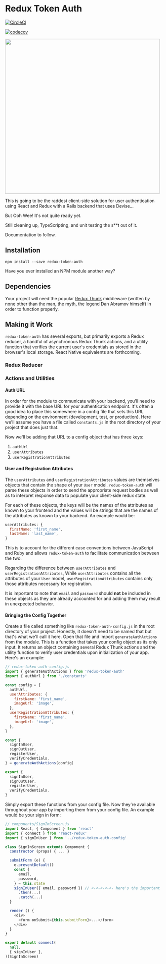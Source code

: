 # Redux Token Auth

[![CircleCI](https://circleci.com/gh/kylecorbelli/redux-token-auth.svg?style=shield)](https://circleci.com/gh/kylecorbelli/redux-token-auth)

[![codecov](https://codecov.io/gh/kylecorbelli/redux-token-auth/branch/master/graph/badge.svg)](https://codecov.io/gh/kylecorbelli/redux-token-auth)

<img src='https://ih1.redbubble.net/image.170071318.1044/ap,550x550,12x16,1,transparent,t.u4.png' height='500'>

This is going to be the raddest client-side solution for user authentication using React and Redux with a Rails backend that uses Devise...

But Ooh Wee! It's not quite ready yet.

Still cleaning up, TypeScripting, and unit testing the s**t out of it.

Documentation to follow.

## Installation
`npm install --save redux-token-auth`

Have you ever installed an NPM module another way?

## Dependencies
Your project will need the popular <a href="https://github.com/gaearon/redux-thunk">Redux Thunk</a> middleware (written by none other than the man, the myth, the legend Dan Abramov himself) in order to function properly.

## Making it Work
`redux-token-auth` has several exports, but primarily exports a Redux reducer, a handful of asynchronous Redux Thunk actions, and a utility function that verifies the current user's credentials as stored in the browser's local storage. React Native equivalents are forthcoming.
### Redux Reducer
### Actions and Utilities
#### Auth URL

In order for the module to communicate with your backend, you'll need to provide it with the base URL for your authentication endpoint. It's often a good idea to place this somewhere in a config file that sets this URL depending on the environment (development, test, or production). Here we'll assume you have a file called `constants.js` in the root directory of your project that does just that.

Now we'll be adding that URL to a config object that has three keys:
1. `authUrl`
2. `userAttributes`
3. `userRegistrationAttributes`

#### User and Registration Attributes

The `userAttributes` and `userRegistrationAttributes` values are themselves objects that contain the shape of your `User` model. `redux-token-auth` will parse these objects in order to send the appropriate request bodies as well as to interpret response data to populate your client-side redux state.

For each of these objects, the keys will be the names of the attributes as known to your frontend and the values will be strings that are the names of the attributes as known to your backend. An example would be:
```javascript
userAttributes: {
  firstName: 'first_name',
  lastName: 'last_name',
}
```

This is to account for the different case conventions between JavaScript and Ruby and allows `redux-token-auth` to facilitate communication between the two.

Regarding the difference between `userAttributes` and `userRegistrationAttributes`, While `userAttributes` contains all the attributes of your `User` model, `userRegistrationAttributes` contains only those attributes necessary for registration.

It is important to note that `email` and `password` should **not** be included in these objects as they are already accounted for and adding them may result in unexpected behavior.

#### Bringing the Config Together

Create a file called something like `redux-token-auth-config.js` in the root directory of your project. Honestly, it doesn't need to be named that but that's what we'll call it here. Open that file and import `generateAuthActions` from the module. This is a function that takes your config object as its only input. It returns an object containing several Redux Thunk actions and the utility function to verify user credentials upon initialization of your app. Here's an example:

```javascript
// redux-token-auth-config.js
import { generateAuthActions } from 'redux-token-auth'
import { authUrl } from './constants'

const config = {
  authUrl,
  userAttributes: {
    firstName: 'first_name',
    imageUrl: 'image',
  },
  userRegistrationAttributes: {
    firstName: 'first_name',
    imageUrl: 'image',
  },
}

const {
  signInUser,
  signOutUser,
  registerUser,
  verifyCredentials,
} = generateAuthActions(config)

export {
  signInUser,
  signOutUser,
  registerUser,
  verifyCredentials,
}
```
Simply export these functions from your config file. Now they're available throughout your app by importing them from your config file. An example would be your sign in form:

```javascript
// components/SignInScreen.js
import React, { Component } from 'react'
import { connect } from 'react-redux'
import { signInUser } from '../redux-token-auth-config'

class SignInScreen extends Component {
  constructor (props) { ... }

  submitForm (e) {
    e.preventDefault()
    const {
      email,
      password,
    } = this.state
    signInUser({ email, password }) // <-<-<-<-<- here's the important part <-<-<-<-<-
      .then(...)
      .catch(...)
  }

  render () {
    <div>
      <form onSubmit={this.submitForm}>...</form>
    </div>
  }
}

export default connect(
  null,
  { signInUser },
)(SignInScreen)
```
